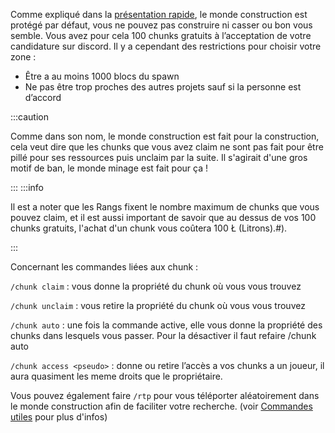 Comme expliqué dans la [présentation rapide](https://arryn.netlify.app/docs/Pr%C3%A9sentation%20rapide), le monde construction est protégé par défaut, vous ne pouvez pas construire ni casser ou bon vous semble. Vous avez pour cela 100 chunks gratuits à l’acceptation de votre candidature sur discord. Il y a cependant des restrictions pour choisir votre zone :

* Être a au moins 1000 blocs du spawn
* Ne pas être trop proches des autres projets sauf si la personne est d’accord

:::caution

Comme dans son nom, le monde construction est fait pour la construction, cela veut dire que les chunks que vous avez claim ne sont pas fait pour être pillé pour ses ressources puis unclaim par la suite. Il s'agirait d'une gros motif de ban, le monde minage est fait pour ça !

:::
:::info

Il est a noter que les Rangs fixent le nombre maximum de chunks que vous pouvez claim, et il est aussi important de savoir que au dessus de vos 100 chunks gratuits, l'achat d'un chunk vous coûtera 100 Ł (Litrons).#).

:::

Concernant les commandes liées aux chunk :

`/chunk claim` : vous donne la propriété du chunk où vous vous trouvez

`/chunk unclaim` : vous retire la propriété du chunk où vous vous trouvez

`/chunk auto` : une fois la commande active, elle vous donne la propriété des chunks dans lesquels vous passer. Pour la désactiver il faut refaire /chunk auto

`/chunk access <pseudo>` : donne ou retire l’accès a vos chunks a un joueur, il aura quasiment les meme droits que le propriétaire.

Vous pouvez également faire `/rtp` pour vous téléporter aléatoirement dans le monde construction afin de faciliter votre recherche. (voir [Commandes utiles](http://localhost:3000/docs/Commandes%20utiles) pour plus d'infos)
